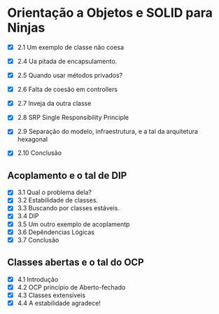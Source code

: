 # Orientação a Objetos e SOLID para Ninjas

- [x] 2.1 Um exemplo de classe não coesa
- [x] 2.4 Ua pitada de encapsulamento.
- [x] 2.5 Quando usar métodos privados? 
- [x] 2.6 Falta de coesão em controllers
- [x] 2.7 Inveja da outra classe
- [x] 2.8 SRP Single Responsibility Principle
- [x] 2.9 Separação do modelo, infraestrutura, e a tal da arquitetura hexagonal
- [x] 2.10 Conclusão


## Acoplamento e o tal de DIP
- [x] 3.1 Qual o problema dela?
- [x] 3.2 Estabilidade de classes.
- [X] 3.3 Buscando por classes estáveis.
- [X] 3.4 DIP
- [X] 3.5 Um outro exemplo de acoplamentp
- [X] 3.6 Depêndencias Lógicas 
- [X] 3.7 Conclusão

## Classes abertas e o tal do OCP
- [X] 4.1 Introdução
- [X] 4.2 OCP princípio de Aberto-fechado
- [X] 4.3 Classes extensíveis
- [X] 4.4 A estabilidade agradece!